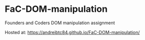 # FaC-DOM-manipulation
Founders and Coders DOM manipulation assignment

Hosted at:
https://andreibtc84.github.io/FaC-DOM-manipulation/
